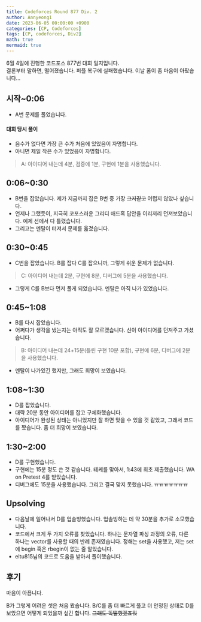 ```yaml
---
title: Codeforces Round 877 Div. 2
author: Annyeong1
date: 2023-06-05 00:00:00 +0900
categories: [CP, Codeforces]
tags: [CP, codeforces, Div2]
math: true
mermaid: true
---
```

6월 4일에 진행한 코드포스 877번 대회 일지입니다.\
결론부터 말하면, 떨어졌습니다. 퍼플 복구에 실패했습니다. 이날 폼이 좀 마음이 아팠습니다...

## 시작~0:06
- A번 문제를 풀었습니다.
#### 대회 당시 풀이
- 음수가 없다면 가장 큰 수가 처음에 있었음이 자명합니다.
- 아니면 제일 작은 수가 있었음이 자명합니다.
> A: 아이디어 내는데 4분, 검증에 1분, 구현에 1분을 사용했습니다.

## 0:06~0:30
- B번을 잡았습니다. 제가 지금까지 잡은 B번 중 가장 ~~그지같고~~ 어렵지 않았나 싶습니다.
- 언제나 그랬듯이, 지극히 코포스러운 그리디 애드혹 답안을 이리저리 던져보았습니다. 예제 선에서 다 틀렸습니다.
- 그리고는 멘탈이 터져서 문제를 옮겼습니다.
## 0:30~0:45
- C번을 잡았습니다. B를 잡다 C를 잡으니까, 그렇게 쉬운 문제가 없습니다.
> C: 아이디어 내는데 2분, 구현에 8분, 디버그에 5분을 사용했습니다.
- 그렇게 C를 B보다 먼저 풀게 되었습니다. 멘탈은 아직 나가 있었습니다.
## 0:45~1:08
- B를 다시 잡았습니다.
- 어쩌다가 생각을 냈는지는 아직도 잘 모르겠습니다. 신이 아이디어를 던져주고 가셨습니다.
> B: 아이디어 내는데 24+15분(틀린 구현 10분 포함), 구현에 6분, 디버그에 2분을 사용했습니다.
- 멘탈이 나가있긴 했지만, 그래도 희망이 보였습니다.
## 1:08~1:30
- D를 잡았습니다.
- 대략 20분 동안 아이디어를 잡고 구체화했습니다. 
- 아이디어가 완성된 상태는 아니었지만 잘 하면 맞을 수 있을 것 같았고, 그래서 코드를 짰습니다. 좀 더 희망이 보였습니다.
## 1:30~2:00
- D를 구현했습니다.
- 구현에는 15분 정도 쓴 것 같습니다. 테케를 맞아서, 1:43에 최초 제출했습니다. WA on Pretest 4를 받았습니다.
- 디버그에도 15분을 사용했습니다. 그리고 결국 맞지 못했습니다. ㅠㅠㅠㅠㅠㅠㅠ
## Upsolving
- 다음날에 일어나서 D를 업솔빙했습니다. 업솔빙하는 데 약 30분을 추가로 소모했습니다.
- 코드에서 크게 두 가지 오류를 찾았습니다. 하나는 문자열 파싱 과정의 오류, 다른 하나는 vector를 사용할 때의 반례 존재였습니다. 정해는 set을 사용했고, 저는 set에 begin 혹은 rbegin이 없는 줄 알았습니다.
- eltu815님의 코드로 도움을 받아서 풀이했습니다.
## 후기
마음이 아픕니다.

B가 그렇게 어려운 셋은 처음 봤습니다. B/C를 좀 더 빠르게 풀고 더 안정된 상태로 D를 보았으면 어떻게 되었을까 싶긴 합니다. ~~그래도 똑떨했겠죠뭐~~
